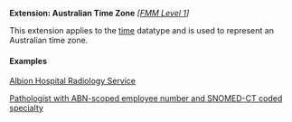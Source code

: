 **Extension: Australian Time Zone** *[[FMM Level 1](guidance.html)]*

This extension applies to the [time](http://hl7.org/fhir/R4/datatypes.html#time) datatype and is used to represent an Australian time zone.

#### Examples

[Albion Hospital Radiology Service](HealthcareService-example1.html)

[Pathologist with ABN-scoped employee number and SNOMED-CT coded specialty](PractitionerRole-example2.html)
